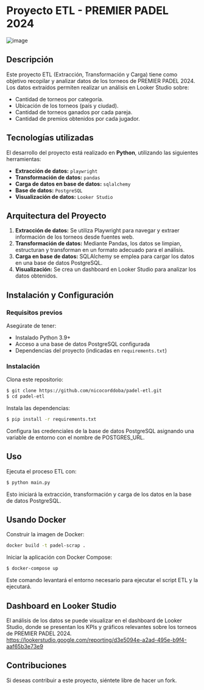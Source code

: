 # Proyecto ETL - PREMIER PADEL 2024
![image](https://github.com/user-attachments/assets/92b6ff0c-15b7-4816-87e0-169e70b57313)

## Descripción
Este proyecto ETL (Extracción, Transformación y Carga) tiene como objetivo recopilar y analizar datos de los torneos de PREMIER PADEL 2024. Los datos extraídos permiten realizar un análisis en Looker Studio sobre:
- Cantidad de torneos por categoría.
- Ubicación de los torneos (país y ciudad).
- Cantidad de torneos ganados por cada pareja.
- Cantidad de premios obtenidos por cada jugador.

## Tecnologías utilizadas
El desarrollo del proyecto está realizado en **Python**, utilizando las siguientes herramientas:

- **Extracción de datos:** `playwright`
- **Transformación de datos:** `pandas`
- **Carga de datos en base de datos:** `sqlalchemy`
- **Base de datos:** `PostgreSQL`
- **Visualización de datos:** `Looker Studio`

## Arquitectura del Proyecto
1. **Extracción de datos:** Se utiliza Playwright para navegar y extraer información de los torneos desde fuentes web.
2. **Transformación de datos:** Mediante Pandas, los datos se limpian, estructuran y transforman en un formato adecuado para el análisis.
3. **Carga en base de datos:** SQLAlchemy se emplea para cargar los datos en una base de datos PostgreSQL.
4. **Visualización:** Se crea un dashboard en Looker Studio para analizar los datos obtenidos.

## Instalación y Configuración
### Requisitos previos
Asegúrate de tener:
- Instalado Python 3.9+
- Acceso a una base de datos PostgreSQL configurada
- Dependencias del proyecto (indicadas en `requirements.txt`)

### Instalación
Clona este repositorio:
```bash
$ git clone https://github.com/nicocorddoba/padel-etl.git
$ cd padel-etl
```
Instala las dependencias:
```bash
$ pip install -r requirements.txt
```
Configura las credenciales de la base de datos PostgreSQL asignando una variable de entorno con el nombre de POSTGRES_URL.

## Uso
Ejecuta el proceso ETL con:
```bash
$ python main.py
```
Esto iniciará la extracción, transformación y carga de los datos en la base de datos PostgreSQL.

## Usando Docker
Construir la imagen de Docker:

```bash
docker build -t padel-scrap .
```
Iniciar la aplicación con Docker Compose:

```bash
$ docker-compose up
```
Este comando levantará el entorno necesario para ejecutar el script ETL y la ejecutará.

## Dashboard en Looker Studio
El análisis de los datos se puede visualizar en el dashboard de Looker Studio, donde se presentan los KPIs y gráficos relevantes sobre los torneos de PREMIER PADEL 2024.
https://lookerstudio.google.com/reporting/d3e5094e-a2ad-495e-b9f4-aaf65b3e73e9

## Contribuciones
Si deseas contribuir a este proyecto, siéntete libre de hacer un fork.

